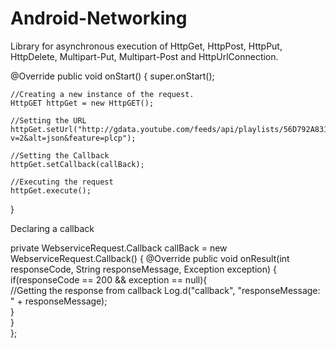 Android-Networking
==================

Library for asynchronous execution of HttpGet, HttpPost, HttpPut, HttpDelete, Multipart-Put, Multipart-Post and HttpUrlConnection.

@Override
public void onStart() {
	super.onStart();

	//Creating a new instance of the request.
	HttpGET httpGet = new HttpGET(); 

	//Setting the URL 
	httpGet.setUrl("http://gdata.youtube.com/feeds/api/playlists/56D792A831D0C362/?v=2&alt=json&feature=plcp");

	//Setting the Callback
	httpGet.setCallback(callBack);

	//Executing the request
	httpGet.execute();
}


Declaring a callback

private WebserviceRequest.Callback callBack = new WebserviceRequest.Callback() {
	@Override
	public void onResult(int responseCode, String responseMessage, Exception exception) {
		if(responseCode == 200 && exception == null){					
			//Getting the response from callback
			Log.d("callback", "responseMessage: " + responseMessage);   
		}				
	}				
};
